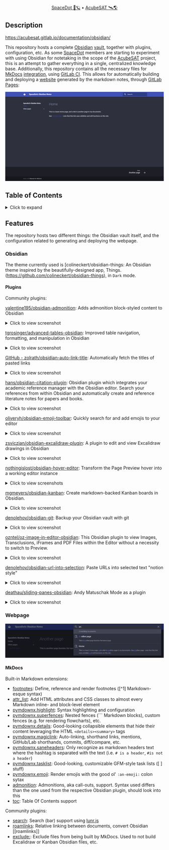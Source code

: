 <div align="center">
<p>
    <a href="https://spacedot.gr/">SpaceDot 🌌🪐</a> &bull;
    <a href="https://acubesat.spacedot.gr/">AcubeSAT 🛰️🌎</a>
</p>
</div>

## Description

https://acubesat.gitlab.io/documentation/obsidian/

This repository hosts a complete [Obsidian](https://obsidian.md/) [vault](https://gitlab.com/acubesat/documentation/obsidian/-/tree/main/docs), together with plugins, configuration, etc.
As some [SpaceDot](https://spacedot.gr/) members are starting to experiment with using Obsidian for notetaking in the scope of the [AcubeSAT](https://acubesat.spacedot.gr/) project, this is an attempt to gather everything in a single, centralized knowledge base.
Additionally, this repository contains all the necessary files for [MkDocs](https://www.mkdocs.org/) [integration](https://gitlab.com/acubesat/documentation), using [GitLab CI](https://docs.gitlab.com/ee/ci/).
This allows for automatically building and deploying a [website](https://acubesat.gitlab.io/documentation/obsidian/) generated by the markdown notes, through [GitLab Pages](https://docs.gitlab.com/ee/user/project/pages/):

![index-example][index-example]

[index-example]: assets/webpage/example-index.png "Example index page layout"

## Table of Contents

<details>
<summary>Click to expand</summary>

[[_TOC_]]

</details>

## Features

The repository hosts two different things: the Obsidian vault itself, and the configuration related to generating and deploying the webpage.

### Obsidian

The theme currently used is [colineckert/obsidian-things: An Obsidian theme inspired by the beautifully-designed app, Things.(https://github.com/colineckert/obsidian-things), in `Dark` mode.

#### Plugins

Community plugins:

[valentine195/obsidian-admonition](https://github.com/valentine195/obsidian-admonition): Adds admonition block-styled content to Obsidian

<details>
<summary>Click to view screenshot</summary>

![plugin-admonition][plugin-admonition]

</details>

[tgrosinger/advanced-tables-obsidian](https://github.com/tgrosinger/advanced-tables-obsidian): Improved table navigation, formatting, and manipulation in Obsidian

<details>
<summary>Click to view screenshot</summary>

![plugin-advanced-tables][plugin-advanced-tables]

</details>

[GitHub - zolrath/obsidian-auto-link-title](https://github.com/zolrath/obsidian-auto-link-title): Automatically fetch the titles of pasted links

<details>
<summary>Click to view screenshot</summary>

![plugin-auto-link-title][plugin-auto-link-title]

</details>

[hans/obsidian-citation-plugin](https://github.com/hans/obsidian-citation-plugin): Obsidian plugin which integrates your academic reference manager with the Obsidian editor. Search your references from within Obsidian and automatically create and reference literature notes for papers and books.

<details>
<summary>Click to view screenshot</summary>

![plugin-citation][plugin-citation]

</details>

[oliveryh/obsidian-emoji-toolbar](https://github.com/oliveryh/obsidian-emoji-toolbar): Quickly search for and add emojis to your editor

<details>
<summary>Click to view screenshot</summary>

![plugin-emoji-toolbar][plugin-emoji-toolbar]

</details>

[zsviczian/obsidian-excalidraw-plugin](https://github.com/zsviczian/obsidian-excalidraw-plugin): A plugin to edit and view Excalidraw drawings in Obsidian

<details>
<summary>Click to view screenshot</summary>

![plugin-excalidraw][plugin-excalidraw]

</details>

[nothingislost/obsidian-hover-editor](https://github.com/nothingislost/obsidian-hover-editor): Transform the Page Preview hover into a working editor instance

<details>
<summary>Click to view screenshots</summary>

![plugin-hover-editor-1][plugin-hover-editor-1]
![plugin-hover-editor-2][plugin-hover-editor-2]

</details>

[mgmeyers/obsidian-kanban](https://github.com/mgmeyers/obsidian-kanban): Create markdown-backed Kanban boards in Obsidian.

<details>
<summary>Click to view screenshot</summary>

![plugin-kanban][plugin-kanban]

</details>

[denolehov/obsidian-git](https://github.com/denolehov/obsidian-git): Backup your Obsidian vault with git

<details>
<summary>Click to view screenshot</summary>

![plugin-git][plugin-git]

</details>

[ozntel/oz-image-in-editor-obsidian](https://github.com/ozntel/oz-image-in-editor-obsidian): This Obsidian plugin to view Images, Transclusions, iFrames and PDF Files within the Editor without a necessity to switch to Preview.

<details>
<summary>Click to view screenshot</summary>

![plugin-image-in-editor][plugin-image-in-editor]

</details>

[denolehov/obsidian-url-into-selection](https://github.com/denolehov/obsidian-url-into-selection): Paste URLs into selected text "notion style"

<details>
<summary>Click to view screenshot</summary>

![plugin-url-into-selection][plugin-url-into-selection]

</details>

[deathau/sliding-panes-obsidian](https://github.com/deathau/sliding-panes-obsidian): Andy Matuschak Mode as a plugin

<details>
<summary>Click to view screenshot</summary>

![plugin-sliding-panes][plugin-sliding-panes]

</details>

[plugin-admonition]: assets/plugins/admonition.png "Obsidian Admonition plugin"
[plugin-advanced-tables]: assets/plugins/advanced-tables.png "Obsidian Admonition plugin"
[plugin-auto-link-title]: assets/plugins/auto-link-title.png "Obsidian Admonition plugin"
[plugin-citation]: assets/plugins/citation.png "Obsidian Admonition plugin"
[plugin-emoji-toolbar]: assets/plugins/emoji-toolbar.png "Obsidian Admonition plugin"
[plugin-excalidraw]: assets/plugins/excalidraw.png "Obsidian Admonition plugin"
[plugin-hover-editor-1]: assets/plugins/hover-editor-1.png "Obsidian Admonition plugin"
[plugin-hover-editor-2]: assets/plugins/hover-editor-2.png "Obsidian Admonition plugin"
[plugin-kanban]: assets/plugins/kanban.png "Obsidian Admonition plugin"
[plugin-git]: assets/plugins/git.png "Obsidian Admonition plugin"
[plugin-image-in-editor]: assets/plugins/image-in-editor.png "Obsidian Admonition plugin"
[plugin-url-into-selection]: assets/plugins/url-into-selection.png "Obsidian Admonition plugin"
[plugin-sliding-panes]: assets/plugins/sliding-panes.png "Obsidian Admonition plugin"

### Webpage

![search-example][search-example]

[search-example]: assets/webpage/example-search.png "Example search bar layout"

#### MkDocs

Built-in Markdown extensions:

- [footnotes](https://squidfunk.github.io/mkdocs-material/reference/footnotes/): Define, reference and render footnotes (\[^1\] Markdown-esque syntax)
- [attr_list](https://squidfunk.github.io/mkdocs-material/setup/extensions/python-markdown/#attribute-lists): Add HTML attributes and CSS classes to almost every Markdown inline- and block-level element
- [pymdownx.highlight](https://facelessuser.github.io/pymdown-extensions/extensions/highlight/): Syntax highlighting and configuration
- [pymdownx.superfences](https://facelessuser.github.io/pymdown-extensions/extensions/superfences/): Nested fences (\`\`\` Markdown blocks), custom fences (e.g. for rendering flowcharts), etc.
- [pymdownx.details](https://facelessuser.github.io/pymdown-extensions/extensions/details/): Good-looking collapsible elements that hide their content leveraging the HTML `<details><summary>` tags
- [pymdownx.magiclink](https://facelessuser.github.io/pymdown-extensions/extensions/magiclink/): Auto-linking, shorthand links, mentions, GitHub/Lab shorthands, commits, diff/compare, etc.
- [pymdownx.saneheaders](https://facelessuser.github.io/pymdown-extensions/extensions/saneheaders/): Only recognize as markdown headers text where the hashtag is separated with the text (i.e. `# is a header`, `#is not a header`)
- [pymdownx.tasklist](https://facelessuser.github.io/pymdown-extensions/extensions/tasklist/): Good-looking, customizable GFM-style task lists (\[ \] stuff)
- [pymdownx.emoji](https://facelessuser.github.io/pymdown-extensions/extensions/emoji/): Render emojis with the good ol' `:an-emoji:` colon sytax
- [admonition](https://squidfunk.github.io/mkdocs-material/reference/admonitions/): Admonitions, aka call-outs, support. Syntax used differs than the one used from the respective Obsidian plugin, should look into this
- [toc](https://python-markdown.github.io/extensions/toc/): Table Of Contents support

Community plugins:

- [search](https://www.mkdocs.org/user-guide/configuration/#search): Search (bar) support using [lunr.js](https://lunrjs.com/)
- [roamlinks](https://github.com/Jackiexiao/mkdocs-roamlinks-plugin): Relative linking between documents, convert Obsidian \[\[roamlinks\]\]
- [exclude:](https://github.com/apenwarr/mkdocs-exclude): Exclude files from being built by MkDocs. Used to not build Excalidraw or Kanban Obsidian files, etc.
